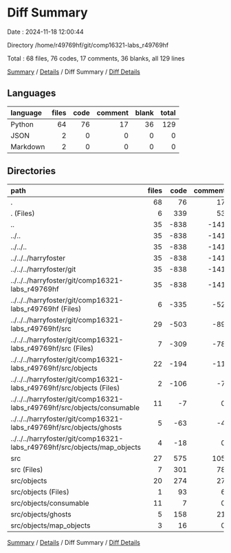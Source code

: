 # Diff Summary

Date : 2024-11-18 12:00:44

Directory /home/r49769hf/git/comp16321-labs_r49769hf

Total : 68 files,  76 codes, 17 comments, 36 blanks, all 129 lines

[Summary](results.md) / [Details](details.md) / Diff Summary / [Diff Details](diff-details.md)

## Languages
| language | files | code | comment | blank | total |
| :--- | ---: | ---: | ---: | ---: | ---: |
| Python | 64 | 76 | 17 | 36 | 129 |
| JSON | 2 | 0 | 0 | 0 | 0 |
| Markdown | 2 | 0 | 0 | 0 | 0 |

## Directories
| path | files | code | comment | blank | total |
| :--- | ---: | ---: | ---: | ---: | ---: |
| . | 68 | 76 | 17 | 36 | 129 |
| . (Files) | 6 | 339 | 53 | 135 | 527 |
| .. | 35 | -838 | -141 | -303 | -1,282 |
| ../.. | 35 | -838 | -141 | -303 | -1,282 |
| ../../.. | 35 | -838 | -141 | -303 | -1,282 |
| ../../../harryfoster | 35 | -838 | -141 | -303 | -1,282 |
| ../../../harryfoster/git | 35 | -838 | -141 | -303 | -1,282 |
| ../../../harryfoster/git/comp16321-labs_r49769hf | 35 | -838 | -141 | -303 | -1,282 |
| ../../../harryfoster/git/comp16321-labs_r49769hf (Files) | 6 | -335 | -52 | -133 | -520 |
| ../../../harryfoster/git/comp16321-labs_r49769hf/src | 29 | -503 | -89 | -170 | -762 |
| ../../../harryfoster/git/comp16321-labs_r49769hf/src (Files) | 7 | -309 | -78 | -101 | -488 |
| ../../../harryfoster/git/comp16321-labs_r49769hf/src/objects | 22 | -194 | -11 | -69 | -274 |
| ../../../harryfoster/git/comp16321-labs_r49769hf/src/objects (Files) | 2 | -106 | -7 | -35 | -148 |
| ../../../harryfoster/git/comp16321-labs_r49769hf/src/objects/consumable | 11 | -7 | 0 | -11 | -18 |
| ../../../harryfoster/git/comp16321-labs_r49769hf/src/objects/ghosts | 5 | -63 | -4 | -20 | -87 |
| ../../../harryfoster/git/comp16321-labs_r49769hf/src/objects/map_objects | 4 | -18 | 0 | -3 | -21 |
| src | 27 | 575 | 105 | 204 | 884 |
| src (Files) | 7 | 301 | 78 | 109 | 488 |
| src/objects | 20 | 274 | 27 | 95 | 396 |
| src/objects (Files) | 1 | 93 | 6 | 29 | 128 |
| src/objects/consumable | 11 | 7 | 0 | 11 | 18 |
| src/objects/ghosts | 5 | 158 | 21 | 51 | 230 |
| src/objects/map_objects | 3 | 16 | 0 | 4 | 20 |

[Summary](results.md) / [Details](details.md) / Diff Summary / [Diff Details](diff-details.md)